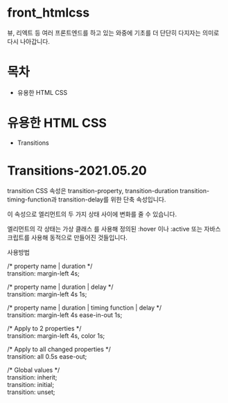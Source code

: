 
<h1>front_htmlcss</h1>
<p>뷰, 리엑트 등 여러 프론트엔드를 하고 있는 와중에 기초를 더 단단히 다지자는 의미로 다시 나아갑니다.</p>

<h1>목차</h1>
<ul>
  <li><span>유용한 HTML CSS</span></li>
</ul>

<h1>유용한 HTML CSS</h1>
<ul>
  <li><span>Transitions</span></li>
</ul>

<h1>Transitions-2021.05.20</h1>
<p>transition CSS 속성은 transition-property, transition-duration transition-timing-function과 transition-delay를 위한 단축 속성입니다.</p> 
<p>이 속성으로 엘리먼트의 두 가지 상태 사이에 변화를 줄 수 있습니다. </p>
<p>엘리먼트의 각 상태는 가상 클래스 를 사용해 정의된 :hover 이나 :active 또는 자바스크립트를 사용해 동적으로 만들어진 것들입니다.</p>
<p>사용방법</p>

<span> /* property name | duration */</span><br>
<span> transition: margin-left 4s;</span><br>

<span> /* property name | duration | delay */</span><br>
<span> transition: margin-left 4s 1s;</span><br>

<span> /* property name | duration | timing function | delay */</span><br>
<span> transition: margin-left 4s ease-in-out 1s;</span><br>

<span> /* Apply to 2 properties */</span><br>
<span> transition: margin-left 4s, color 1s;</span><br>

<span> /* Apply to all changed properties */</span><br>
<span> transition: all 0.5s ease-out;</span><br>

<span> /* Global values */</span><br>
<span> transition: inherit;</span><br>
<span> transition: initial;</span><br>
<span> transition: unset;</span><br>
